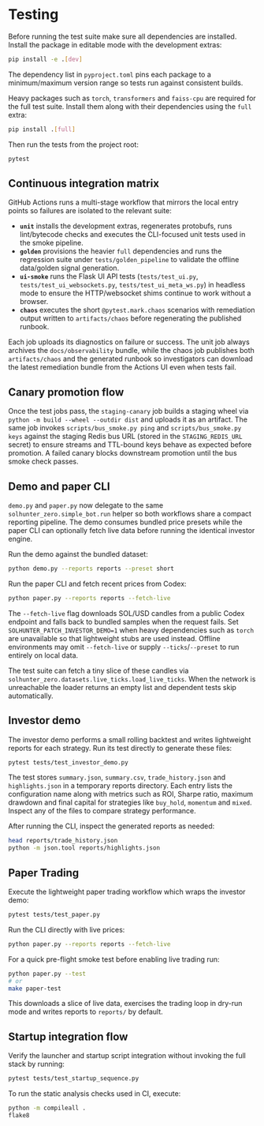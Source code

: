 # Testing

Before running the test suite make sure all dependencies are installed.
Install the package in editable mode with the development extras:

```bash
pip install -e .[dev]
```
The dependency list in `pyproject.toml` pins each package to a
minimum/maximum version range so tests run against consistent builds.

Heavy packages such as `torch`, `transformers` and `faiss-cpu` are
required for the full test suite. Install them along with their
dependencies using the ``full`` extra:

```bash
pip install .[full]
```

Then run the tests from the project root:

```bash
pytest
```

## Continuous integration matrix

GitHub Actions runs a multi-stage workflow that mirrors the local entry
points so failures are isolated to the relevant suite:

* **`unit`** installs the development extras, regenerates protobufs, runs
  lint/bytecode checks and executes the CLI-focused unit tests used in the
  smoke pipeline.
* **`golden`** provisions the heavier `full` dependencies and runs the
  regression suite under `tests/golden_pipeline` to validate the offline
  data/golden signal generation.
* **`ui-smoke`** runs the Flask UI API tests (`tests/test_ui.py`,
  `tests/test_ui_websockets.py`, `tests/test_ui_meta_ws.py`) in headless
  mode to ensure the HTTP/websocket shims continue to work without a
  browser.
* **`chaos`** executes the short `@pytest.mark.chaos` scenarios with
  remediation output written to `artifacts/chaos` before regenerating the
  published runbook.

Each job uploads its diagnostics on failure or success. The unit job always
archives the `docs/observability` bundle, while the chaos job publishes both
`artifacts/chaos` and the generated runbook so investigators can download the
latest remediation bundle from the Actions UI even when tests fail.

## Canary promotion flow

Once the test jobs pass, the `staging-canary` job builds a staging wheel via
`python -m build --wheel --outdir dist` and uploads it as an artifact. The
same job invokes `scripts/bus_smoke.py ping` and `scripts/bus_smoke.py keys`
against the staging Redis bus URL (stored in the `STAGING_REDIS_URL` secret)
to ensure streams and TTL-bound keys behave as expected before promotion. A
failed canary blocks downstream promotion until the bus smoke check passes.

## Demo and paper CLI

`demo.py` and `paper.py` now delegate to the same
`solhunter_zero.simple_bot.run` helper so both workflows share a compact
reporting pipeline.  The demo consumes bundled price presets while the paper
CLI can optionally fetch live data before running the identical investor
engine.

Run the demo against the bundled dataset:

```bash
python demo.py --reports reports --preset short
```

Run the paper CLI and fetch recent prices from Codex:

```bash
python paper.py --reports reports --fetch-live
```

The `--fetch-live` flag downloads SOL/USD candles from a public Codex
endpoint and falls back to bundled samples when the request fails.  Set
`SOLHUNTER_PATCH_INVESTOR_DEMO=1` when heavy dependencies such as `torch`
are unavailable so that lightweight stubs are used instead.  Offline
environments may omit `--fetch-live` or supply `--ticks`/`--preset` to run
entirely on local data.

The test suite can fetch a tiny slice of these candles via
``solhunter_zero.datasets.live_ticks.load_live_ticks``.  When the network is
unreachable the loader returns an empty list and dependent tests skip
automatically.

## Investor demo

The investor demo performs a small rolling backtest and writes lightweight
reports for each strategy. Run its test directly to generate these files:

```bash
pytest tests/test_investor_demo.py
```

The test stores `summary.json`, `summary.csv`, `trade_history.json` and
`highlights.json` in a temporary reports directory. Each entry lists the
configuration name along with metrics such as ROI, Sharpe ratio, maximum
drawdown and final capital for strategies like `buy_hold`, `momentum` and
`mixed`. Inspect any of the files to compare strategy performance.

After running the CLI, inspect the generated reports as needed:

```bash
head reports/trade_history.json
python -m json.tool reports/highlights.json
```

## Paper Trading

Execute the lightweight paper trading workflow which wraps the investor demo:

```bash
pytest tests/test_paper.py
```

Run the CLI directly with live prices:

```bash
python paper.py --reports reports --fetch-live
```

For a quick pre-flight smoke test before enabling live trading run:

```bash
python paper.py --test
# or
make paper-test
```

This downloads a slice of live data, exercises the trading loop in dry-run
mode and writes reports to ``reports/`` by default.

## Startup integration flow

Verify the launcher and startup script integration without invoking the full
stack by running:

```bash
pytest tests/test_startup_sequence.py
```

To run the static analysis checks used in CI, execute:

```bash
python -m compileall .
flake8
```
